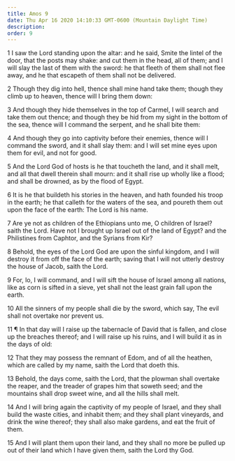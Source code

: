 ```yaml
---
title: Amos 9
date: Thu Apr 16 2020 14:10:33 GMT-0600 (Mountain Daylight Time)
description: 
order: 9
---
```


<p>
  1 I saw the Lord standing upon the altar: and he said, Smite the lintel of the
  door, that the posts may shake: and cut them in the head, all of them; and I
  will slay the last of them with the sword: he that fleeth of them shall not
  flee away, and he that escapeth of them shall not be delivered.
</p>
<p>
  2 Though they dig into hell, thence shall mine hand take them; though they
  climb up to heaven, thence will I bring them down:
</p>
<p>
  3 And though they hide themselves in the top of Carmel, I will search and take
  them out thence; and though they be hid from my sight in the bottom of the
  sea, thence will I command the serpent, and he shall bite them:
</p>
<p>
  4 And though they go into captivity before their enemies, thence will I
  command the sword, and it shall slay them: and I will set mine eyes upon them
  for evil, and not for good.
</p>
<p>
  5 And the Lord God of hosts is he that toucheth the land, and it shall melt,
  and all that dwell therein shall mourn: and it shall rise up wholly like a
  flood; and shall be drowned, as by the flood of Egypt.
</p>
<p>
  6 It is he that buildeth his stories in the heaven, and hath founded his troop
  in the earth; he that calleth for the waters of the sea, and poureth them out
  upon the face of the earth: The Lord is his name.
</p>
<p>
  7 Are ye not as children of the Ethiopians unto me, O children of Israel?
  saith the Lord. Have not I brought up Israel out of the land of Egypt? and the
  Philistines from Caphtor, and the Syrians from Kir?
</p>
<p>
  8 Behold, the eyes of the Lord God are upon the sinful kingdom, and I will
  destroy it from off the face of the earth; saving that I will not utterly
  destroy the house of Jacob, saith the Lord.
</p>
<p>
  9 For, lo, I will command, and I will sift the house of Israel among all
  nations, like as corn is sifted in a sieve, yet shall not the least grain fall
  upon the earth.
</p>
<p>
  10 All the sinners of my people shall die by the sword, which say, The evil
  shall not overtake nor prevent us.
</p>
<p>
  11 &#xB6; In that day will I raise up the tabernacle of David that is fallen,
  and close up the breaches thereof; and I will raise up his ruins, and I will
  build it as in the days of old:
</p>
<p>
  12 That they may possess the remnant of Edom, and of all the heathen, which
  are called by my name, saith the Lord that doeth this.
</p>
<p>
  13 Behold, the days come, saith the Lord, that the plowman shall overtake the
  reaper, and the treader of grapes him that soweth seed; and the mountains
  shall drop sweet wine, and all the hills shall melt.
</p>
<span></span>
<p>
  14 And I will bring again the captivity of my people of Israel, and they shall
  build the waste cities, and inhabit them; and they shall plant vineyards, and
  drink the wine thereof; they shall also make gardens, and eat the fruit of
  them.
</p>
<p>
  15 And I will plant them upon their land, and they shall no more be pulled up
  out of their land which I have given them, saith the Lord thy God.
</p>
